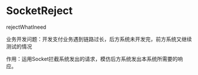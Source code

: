 # SocketReject
rejectWhatIneed

业务开发问题：开发支付业务遇到链路过长，后方系统未开发完，前方系统又继续测试的情况

作用：运用Socket拦截系统发出的请求，模仿后方系统发出本系统所需要的响应。

